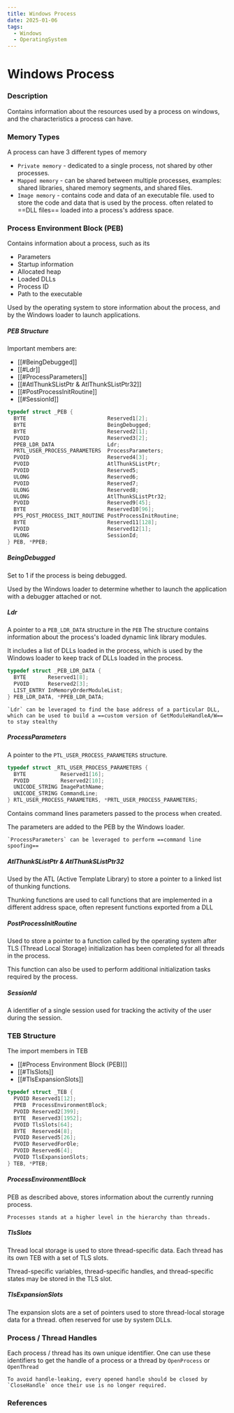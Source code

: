 ```yaml
---
title: Windows Process
date: 2025-01-06
tags:
  - Windows
  - OperatingSystem
---
```

# Windows Process


### Description

Contains information about the resources used by a process on windows, and the characteristics a process can have.

### Memory Types

A process can have 3 different types of memory

- `Private memory` - dedicated to a single process, not shared by other processes.
- `Mapped memory` - can be shared between multiple processes, examples: shared libraries, shared memory segments, and shared files. 
- `Image memory` - contains code and data of an executable file. used to store the code and data that is used by the process. often related to ==DLL files== loaded into a process's address space.

### Process Environment Block (PEB)

Contains information about a process, such as its
- Parameters
- Startup information
- Allocated heap
- Loaded DLLs
- Process ID
- Path to the executable

Used by the operating system to store information about the process, and by the Windows loader to launch applications. 

##### PEB Structure

Important members are:
- [[#BeingDebugged]]
- [[#Ldr]]
- [[#ProcessParameters]]
- [[#AtlThunkSListPtr & AtlThunkSListPtr32]]
- [[#PostProcessInitRoutine]]
- [[#SessionId]]

```c
typedef struct _PEB {
  BYTE                          Reserved1[2];
  BYTE                          BeingDebugged;
  BYTE                          Reserved2[1];
  PVOID                         Reserved3[2];
  PPEB_LDR_DATA                 Ldr;
  PRTL_USER_PROCESS_PARAMETERS  ProcessParameters;
  PVOID                         Reserved4[3];
  PVOID                         AtlThunkSListPtr;
  PVOID                         Reserved5;
  ULONG                         Reserved6;
  PVOID                         Reserved7;
  ULONG                         Reserved8;
  ULONG                         AtlThunkSListPtr32;
  PVOID                         Reserved9[45];
  BYTE                          Reserved10[96];
  PPS_POST_PROCESS_INIT_ROUTINE PostProcessInitRoutine;
  BYTE                          Reserved11[128];
  PVOID                         Reserved12[1];
  ULONG                         SessionId;
} PEB, *PPEB;
```

##### BeingDebugged

Set to 1 if the process is being debugged.

Used by the Windows loader to determine whether to launch the application with a debugger attached or not.

##### Ldr

A pointer to a `PEB_LDR_DATA` structure in the `PEB`
The structure contains information about the process's loaded dynamic link library modules.

It includes a list of DLLs loaded in the process, which is used by the Windows loader to keep track of DLLs loaded in the process.

```c
typedef struct _PEB_LDR_DATA {
  BYTE       Reserved1[8];
  PVOID      Reserved2[3];
  LIST_ENTRY InMemoryOrderModuleList;
} PEB_LDR_DATA, *PPEB_LDR_DATA;
```

```ad-tip
`Ldr` can be leveraged to find the base address of a particular DLL, which can be used to build a ==custom version of GetModuleHandleA/W== to stay stealthy
```
##### ProcessParameters

A pointer to the `PTL_USER_PROCESS_PARAMETERS` structure.

```c
typedef struct _RTL_USER_PROCESS_PARAMETERS {
  BYTE           Reserved1[16];
  PVOID          Reserved2[10];
  UNICODE_STRING ImagePathName;
  UNICODE_STRING CommandLine;
} RTL_USER_PROCESS_PARAMETERS, *PRTL_USER_PROCESS_PARAMETERS;
```

Contains command lines parameters passed to the process when created.

The parameters are added to the PEB by the Windows loader.

```ad-tip
`ProcessParameters` can be leveraged to perform ==command line spoofing==
```

##### AtlThunkSListPtr & AtlThunkSListPtr32

Used by the ATL (Active Template Library) to store a pointer to a linked list of thunking functions.

Thunking functions are used to call functions that are implemented in a different address space, often represent functions exported from a DLL

##### PostProcessInitRoutine

Used to store a pointer to a function called by the operating system after TLS (Thread Local Storage) initialization has been completed for all threads in the process.

This function can also be used to perform additional initialization tasks required by the process.

##### SessionId

A identifier of a single session used for tracking the activity of the user during the session.

### TEB Structure

The import members in TEB
- [[#Process Environment Block (PEB)]]
- [[#TlsSlots]]
- [[#TlsExpansionSlots]]

```c
typedef struct _TEB {
  PVOID Reserved1[12];
  PPEB  ProcessEnvironmentBlock;
  PVOID Reserved2[399];
  BYTE  Reserved3[1952];
  PVOID TlsSlots[64];
  BYTE  Reserved4[8];
  PVOID Reserved5[26];
  PVOID ReservedForOle;
  PVOID Reserved6[4];
  PVOID TlsExpansionSlots;
} TEB, *PTEB;
```

##### ProcessEnvironmentBlock

PEB as described above, stores information about the currently running process.

```ad-note
Processes stands at a higher level in the hierarchy than threads.  
```

##### TlsSlots

Thread local storage is used to store thread-specific data. Each thread has its own TEB with a set of TLS slots.

Thread-specific variables, thread-specific handles, and thread-specific states may be stored in the TLS slot.

##### TlsExpansionSlots

The expansion slots are a set of pointers used to store thread-local storage data for a thread. often reserved for use by system DLLs.

### Process / Thread Handles

Each process / thread has its own unique identifier. One can use these identifiers to get the handle of a process or a thread by `OpenProcess` or `OpenThread`

```ad-note
To avoid handle-leaking, every opened handle should be closed by `CloseHandle` once their use is no longer required.
```

### References